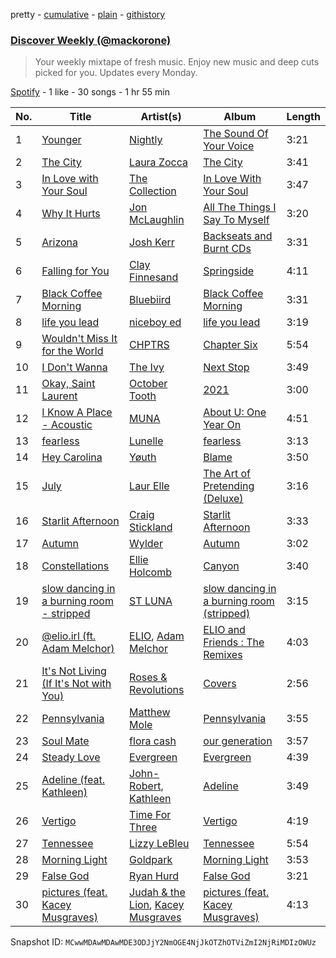 pretty - [cumulative](/playlists/cumulative/37i9dQZEVXcRuMXvgjbNNg.md) - [plain](/playlists/plain/37i9dQZEVXcRuMXvgjbNNg) - [githistory](https://github.githistory.xyz/mackorone/spotify-playlist-archive/blob/main/playlists/plain/37i9dQZEVXcRuMXvgjbNNg)

### [Discover Weekly \(@mackorone\)](https://open.spotify.com/playlist/37i9dQZEVXcRuMXvgjbNNg)

> Your weekly mixtape of fresh music\. Enjoy new music and deep cuts picked for you\. Updates every Monday.

[Spotify](https://open.spotify.com/user/spotify) - 1 like - 30 songs - 1 hr 55 min

| No. | Title | Artist(s) | Album | Length |
|---|---|---|---|---|
| 1 | [Younger](https://open.spotify.com/track/2RuIrHtUCJPeU0RMKUNd1H) | [Nightly](https://open.spotify.com/artist/3qDMrpZHtZEtVl5i1l7hP3) | [The Sound Of Your Voice](https://open.spotify.com/album/1sukoCUMmjnTjt7dwkyzdx) | 3:21 |
| 2 | [The City](https://open.spotify.com/track/58gvTZSWei1plTDPQIqXfD) | [Laura Zocca](https://open.spotify.com/artist/43sKBGtNLR3Ovs81KWzQg7) | [The City](https://open.spotify.com/album/1XbD968N9Kh3NsAG5sDYMS) | 3:41 |
| 3 | [In Love with Your Soul](https://open.spotify.com/track/4nbzZPFztYmz4E1NLa96Be) | [The Collection](https://open.spotify.com/artist/3sva1UjOJOx6cGISZOpItl) | [In Love With Your Soul](https://open.spotify.com/album/14Vzw2mRWTY5UWlVSjyMGf) | 3:47 |
| 4 | [Why It Hurts](https://open.spotify.com/track/6TpPy7JowaNGsv9VojLAEq) | [Jon McLaughlin](https://open.spotify.com/artist/6z29S0IoiBJpSMP8plyCj7) | [All The Things I Say To Myself](https://open.spotify.com/album/44Apji7FHGciEnP1ayZYmh) | 3:20 |
| 5 | [Arizona](https://open.spotify.com/track/40pg9jsOyZBdcAY9DjV9Nr) | [Josh Kerr](https://open.spotify.com/artist/7tnICxEQkOML369POsUizq) | [Backseats and Burnt CDs](https://open.spotify.com/album/1OqREMCBqRnAvoe86lT30y) | 3:31 |
| 6 | [Falling for You](https://open.spotify.com/track/4IrpjWSS9rLUdIjrg8b4Qi) | [Clay Finnesand](https://open.spotify.com/artist/1nfsteEnDvYQUoFNJtsiM4) | [Springside](https://open.spotify.com/album/5HeDsu4d1wLNzL4iJ3yXwt) | 4:11 |
| 7 | [Black Coffee Morning](https://open.spotify.com/track/7nZ6lBIjTwgYmWavZkACoz) | [Bluebiird](https://open.spotify.com/artist/6WQtjMVyfW5S8wyuCudWFd) | [Black Coffee Morning](https://open.spotify.com/album/4pnbk8DZdPbKwAPAbhiLWM) | 3:31 |
| 8 | [life you lead](https://open.spotify.com/track/2WYxFmuGz6Wj2vXlgLuHke) | [niceboy ed](https://open.spotify.com/artist/72IB1qSk51wyeLceXNypqR) | [life you lead](https://open.spotify.com/album/4lqDk4LT58Tbp7CCFuN8OD) | 3:19 |
| 9 | [Wouldn't Miss It for the World](https://open.spotify.com/track/5CoGcUBv45jBq5lYbrqDxR) | [CHPTRS](https://open.spotify.com/artist/3BWtALtalPxptLllZwZ4QI) | [Chapter Six](https://open.spotify.com/album/3iGkb3UF4WpHQz1sK2EBTi) | 5:54 |
| 10 | [I Don't Wanna](https://open.spotify.com/track/6HwdOa2RXrdBbRAOS1CvxR) | [The Ivy](https://open.spotify.com/artist/6rwEDzogsmiJGMjUsGn8vn) | [Next Stop](https://open.spotify.com/album/3ar2uUStkn9hAndFBRjHA3) | 3:49 |
| 11 | [Okay, Saint Laurent](https://open.spotify.com/track/2imaPIi0SzIERouU5yFxmf) | [October Tooth](https://open.spotify.com/artist/1vwb2e3nTwu2n2eDVGRFeu) | [2021](https://open.spotify.com/album/4d9DTKunJAsFL0g99ndvD0) | 3:00 |
| 12 | [I Know A Place \- Acoustic](https://open.spotify.com/track/7tMc9X5fX4fcEttj2dNLYI) | [MUNA](https://open.spotify.com/artist/6xdRb2GypJ7DqnWAI2mHGn) | [About U: One Year On](https://open.spotify.com/album/7HaFj1HOC2Q1viS1lpCAGX) | 4:51 |
| 13 | [fearless](https://open.spotify.com/track/2iZGCCFLuOoAT7dLaja4CH) | [Lunelle](https://open.spotify.com/artist/0cQYG555EMMH3Rgi5DFCI1) | [fearless](https://open.spotify.com/album/5CtzeQ8KhDZZlhU6m1ZmkP) | 3:13 |
| 14 | [Hey Carolina](https://open.spotify.com/track/5O46BpWmJNF6HL3sowDLuj) | [Yøuth](https://open.spotify.com/artist/26fAgSvQl82rjfl9yP4uqH) | [Blame](https://open.spotify.com/album/4izScx5MWR1sWCIo0gm6au) | 3:50 |
| 15 | [July](https://open.spotify.com/track/1WFPIHwKSbGukQJ3FqHfcN) | [Laur Elle](https://open.spotify.com/artist/5DQPhXyByXuh4DxLjHm7UH) | [The Art of Pretending \(Deluxe\)](https://open.spotify.com/album/5XNlS5njwAwHn2YQG3X0CG) | 3:16 |
| 16 | [Starlit Afternoon](https://open.spotify.com/track/7IKwSGK9TCujwRbfhaqVr9) | [Craig Stickland](https://open.spotify.com/artist/6wBV2mHGWBe2Mz4jZJi21K) | [Starlit Afternoon](https://open.spotify.com/album/6rnqlc28MTOPYNStVg4x8I) | 3:33 |
| 17 | [Autumn](https://open.spotify.com/track/2IQZgUdbW4iiFec9wdctCa) | [Wylder](https://open.spotify.com/artist/3NC9z86LKq4XWgrkpGcgJy) | [Autumn](https://open.spotify.com/album/062bXJGEyIHAbf2rSjJR7Y) | 3:02 |
| 18 | [Constellations](https://open.spotify.com/track/4ggf5GOKRt0BuvErp8P87t) | [Ellie Holcomb](https://open.spotify.com/artist/5hNiAUVPCTgcpy8vljCxzs) | [Canyon](https://open.spotify.com/album/7Hbyzqec8Ls87yM0J7xCaQ) | 3:40 |
| 19 | [slow dancing in a burning room \- stripped](https://open.spotify.com/track/1JA3n5owbVpTDuNDWcolME) | [ST LUNA](https://open.spotify.com/artist/4zahKdp1kPNHEVGrJ2gZdw) | [slow dancing in a burning room \(stripped\)](https://open.spotify.com/album/5Oko6eHLcDSmnswIyJPPgx) | 3:15 |
| 20 | [@elio.irl \(ft\. Adam Melchor\)](https://open.spotify.com/track/1AfmIcnenbPnNYTp8nLxwY) | [ELIO](https://open.spotify.com/artist/6xgvgzXNv3ymcITXTrxRaA), [Adam Melchor](https://open.spotify.com/artist/54tv11ndFfiqXiR03PwdlB) | [ELIO and Friends : The Remixes](https://open.spotify.com/album/1O1b6rtBC1KVjqAt6grw96) | 4:03 |
| 21 | [It's Not Living \(If It's Not with You\)](https://open.spotify.com/track/0rZLcXPM6ozJK7BF28F9mK) | [Roses & Revolutions](https://open.spotify.com/artist/1EQiPk32D03HxHmExyCg9l) | [Covers](https://open.spotify.com/album/0DGxizS2jb1tTYimUJdQ15) | 2:56 |
| 22 | [Pennsylvania](https://open.spotify.com/track/0A94iIgZgZJ9WlxVJjZOPX) | [Matthew Mole](https://open.spotify.com/artist/1LfnIuggAY5qQdS4sP1K86) | [Pennsylvania](https://open.spotify.com/album/6OyGH1JgzXpi3Sxf3hAGc1) | 3:55 |
| 23 | [Soul Mate](https://open.spotify.com/track/4IOXp1xFiMh5FtSEGim4CO) | [flora cash](https://open.spotify.com/artist/6GpcBKNmZDIrRzYkPJu7Wd) | [our generation](https://open.spotify.com/album/5MEaV6TQEOzV4l3bhwySJx) | 3:57 |
| 24 | [Steady Love](https://open.spotify.com/track/1edyR651JIWLDCN0G75t3n) | [Evergreen](https://open.spotify.com/artist/1LEZ2w7TG8q9UsihNxgizY) | [Evergreen](https://open.spotify.com/album/2JwZ3xQaS1c7gPqJxMg3a5) | 4:39 |
| 25 | [Adeline \(feat\. Kathleen\)](https://open.spotify.com/track/4upefrum9ayh1aAgo52f4k) | [John\-Robert](https://open.spotify.com/artist/5zlnl1lFTTaETmaKci4V6j), [Kathleen](https://open.spotify.com/artist/6UqUYZ8pMGiYhuyIcsH61y) | [Adeline](https://open.spotify.com/album/5vhWPJmfv17WuWHpmMtbUb) | 3:49 |
| 26 | [Vertigo](https://open.spotify.com/track/63JsZ9vke7gIZrH5xm7XJJ) | [Time For Three](https://open.spotify.com/artist/5GK2hLwkSIVQSaQMTAmLbk) | [Vertigo](https://open.spotify.com/album/5XxWjn3pQ0lKUeZi1eiDNo) | 4:19 |
| 27 | [Tennessee](https://open.spotify.com/track/1NuRdepUMCGNgZJoi1R9Ov) | [Lizzy LeBleu](https://open.spotify.com/artist/33zqILedolFKP2PPiTgroc) | [Tennessee](https://open.spotify.com/album/6fQbRZJWGE6S0BNVVJYtJj) | 5:54 |
| 28 | [Morning Light](https://open.spotify.com/track/6JX1bKlX3oggD55jA1IosK) | [Goldpark](https://open.spotify.com/artist/410AZAjsHSKP8VDsYcU47z) | [Morning Light](https://open.spotify.com/album/6UDZU4e2ybgHwUV62yIiFh) | 3:53 |
| 29 | [False God](https://open.spotify.com/track/6DDicxEtGtp0QJGjT6RKiw) | [Ryan Hurd](https://open.spotify.com/artist/7lDVEkjIURPMyUYwoQRrpw) | [False God](https://open.spotify.com/album/6RnJLnibjeoF952awLgp5C) | 3:21 |
| 30 | [pictures \(feat\. Kacey Musgraves\)](https://open.spotify.com/track/6bt1R3HFqITysmy3W88M3c) | [Judah & the Lion](https://open.spotify.com/artist/3wWtfT7S2uVJJ3hGZlOLkZ), [Kacey Musgraves](https://open.spotify.com/artist/70kkdajctXSbqSMJbQO424) | [pictures \(feat\. Kacey Musgraves\)](https://open.spotify.com/album/57m4VrZC3SF9syDVhMFIg5) | 4:13 |

Snapshot ID: `MCwwMDAwMDAwMDE3ODJjY2NmOGE4NjJkOTZhOTViZmI2NjRiMDIzOWUz`
